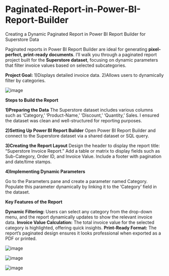 # Paginated-Report-in-Power-BI-Report-Builder

Creating a Dynamic Paginated Report in Power BI Report Builder for Superstore Data

Paginated reports in Power BI Report Builder are ideal for generating **pixel-perfect, print-ready documents**. 
I’ll walk you through a paginated report project built for the **Superstore dataset**, focusing on dynamic parameters that filter invoice values based on selected subcategories.

**Project Goal:**
1)Displays detailed invoice data.
2)Allows users to dynamically filter by categories.

![image](https://github.com/user-attachments/assets/7334955a-7722-48f5-b310-d0570c8d5c9d)

**Steps to Build the Report**

**1)Preparing the Data**
The Superstore dataset includes various columns such as ‘Category,’ ‘Product-Name,’ ‘Discount,’ ‘Quantity,’ Sales.
I ensured the dataset was clean and well-structured for reporting purposes.

**2)Setting Up Power BI Report Builder**
Open Power BI Report Builder and connect to the Superstore dataset via a shared dataset or SQL query.

**3)Creating the Report Layout**
Design the header to display the report title: “Superstore Invoice Report.”
Add a table or matrix to display fields such as Sub-Category, Order ID, and Invoice Value.
Include a footer with pagination and date/time stamps.

**4)Implementing Dynamic Parameters**

Go to the Parameters pane and create a parameter named Category.
Populate this parameter dynamically by linking it to the ‘Category’ field in the dataset.

**Key Features of the Report**

**Dynamic Filtering:** Users can select any category from the drop-down menu, and the report dynamically updates to show the relevant invoice data.
**Invoice Value Calculation:** The total invoice value for the selected category is highlighted, offering quick insights.
**Print-Ready Format:** The report’s paginated design ensures it looks professional when exported as a PDF or printed.

![image](https://github.com/user-attachments/assets/75d97c12-ee4f-4688-8c81-abf6cce927a6)

![image](https://github.com/user-attachments/assets/2172b9d8-942e-4dc2-b46e-d40cbc430a72)

![image](https://github.com/user-attachments/assets/56287fa6-7289-40e5-a6ad-50d3cdf9dc62)

